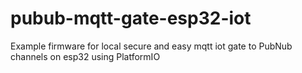 # pubub-mqtt-gate-esp32-iot
Example firmware for local secure and easy mqtt iot gate to PubNub channels on esp32 using PlatformIO
